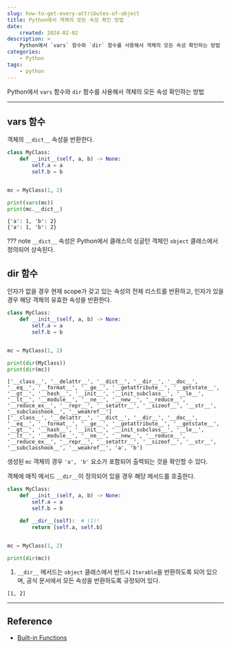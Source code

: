 ```yaml
---
slug: how-to-get-every-attributes-of-object
title: Python에서 객체의 모든 속성 확인 방법
date:
    created: 2024-02-02
description: >
    Python에서 `vars` 함수와 `dir` 함수를 사용해서 객체의 모든 속성 확인하는 방법
categories:
    - Python
tags:
    - python
---
```


Python에서 `vars` 함수와 `dir` 함수를 사용해서 객체의 모든 속성 확인하는 방법  

<!-- more -->

---

## vars 함수

객체의 `__dict__` 속성을 반환한다.  

```python
class MyClass:
    def __init__(self, a, b) -> None:
        self.a = a
        self.b = b


mc = MyClass(1, 2)

print(vars(mc))
print(mc.__dict__)
```
```
{'a': 1, 'b': 2}
{'a': 1, 'b': 2}
```

??? note
    `__dict__` 속성은 Python에서 클래스의 싱글턴 객체인 `object` 클래스에서 정의되어 상속된다.  

## dir 함수

인자가 없을 경우 현재 scope가 갖고 있는 속성의 전체 리스트를 반환하고, 인자가 있을 경우 해당 객체의 유효한 속성을 반환한다.  

```python
class MyClass:
    def __init__(self, a, b) -> None:
        self.a = a
        self.b = b


mc = MyClass(1, 2)

print(dir(MyClass))
print(dir(mc))
```
```
['__class__', '__delattr__', '__dict__', '__dir__', '__doc__', '__eq__', '__format__', '__ge__', '__getattribute__', '__getstate__', '__gt__', '__hash__', '__init__', '__init_subclass__', '__le__', '__lt__', '__module__', '__ne__', '__new__', '__reduce__', '__reduce_ex__', '__repr__', '__setattr__', '__sizeof__', '__str__', '__subclasshook__', '__weakref__']
['__class__', '__delattr__', '__dict__', '__dir__', '__doc__', '__eq__', '__format__', '__ge__', '__getattribute__', '__getstate__', '__gt__', '__hash__', '__init__', '__init_subclass__', '__le__', '__lt__', '__module__', '__ne__', '__new__', '__reduce__', '__reduce_ex__', '__repr__', '__setattr__', '__sizeof__', '__str__', '__subclasshook__', '__weakref__', 'a', 'b']
```

생성된 `mc` 객체의 경우 `'a', 'b'` 요소가 포함되어 출력되는 것을 확인할 수 있다.  

객체에 매직 메서드 `__dir__`이 정의되어 있을 경우 해당 메서드를 호출한다.  

```python
class MyClass:
    def __init__(self, a, b) -> None:
        self.a = a
        self.b = b

    def __dir__(self):  # (1)!
        return [self.a, self.b]


mc = MyClass(1, 2)

print(dir(mc))
```

1. `__dir__` 메서드는 `object` 클래스에서 반드시 `Iterable`을 반환하도록 되어 있으며, 공식 문서에서 모든 속성을 반환하도록 규정되어 있다.  

```
[1, 2]
```

---
## Reference
- [Built-in Functions](https://docs.python.org/3/library/functions.html)